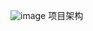 ![image](https://github.com/1510089049/VueMusicManageWEB/assets/124924055/31c0c006-2096-4ebb-b613-811c0780b60b)
项目架构
